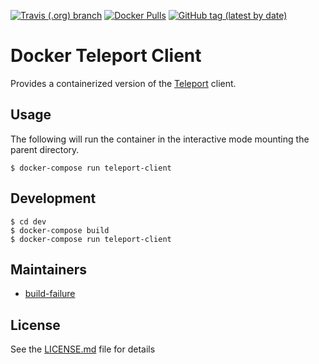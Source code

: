 [![Travis (.org) branch](https://img.shields.io/travis/nl2go/docker-teleport-client/master)](https://travis-ci.org/nl2go/docker-teleport-client)
[![Docker Pulls](https://img.shields.io/docker/pulls/nl2go/teleport-client)](https://hub.docker.com/r/nl2go/teleport-client)
[![GitHub tag (latest by date)](https://img.shields.io/github/v/tag/nl2go/docker-teleport-client)](https://hub.docker.com/repository/docker/nl2go/teleport-client/tags?page=1)

# Docker Teleport Client

Provides a containerized version of the [Teleport](https://github.com/gravitational/teleport) client.

## Usage

The following will run the container in the interactive mode mounting the parent directory. 

    $ docker-compose run teleport-client

## Development

    $ cd dev
    $ docker-compose build
    $ docker-compose run teleport-client

## Maintainers

- [build-failure](https://github.com/build-failure)

## License

See the [LICENSE.md](LICENSE.md) file for details

